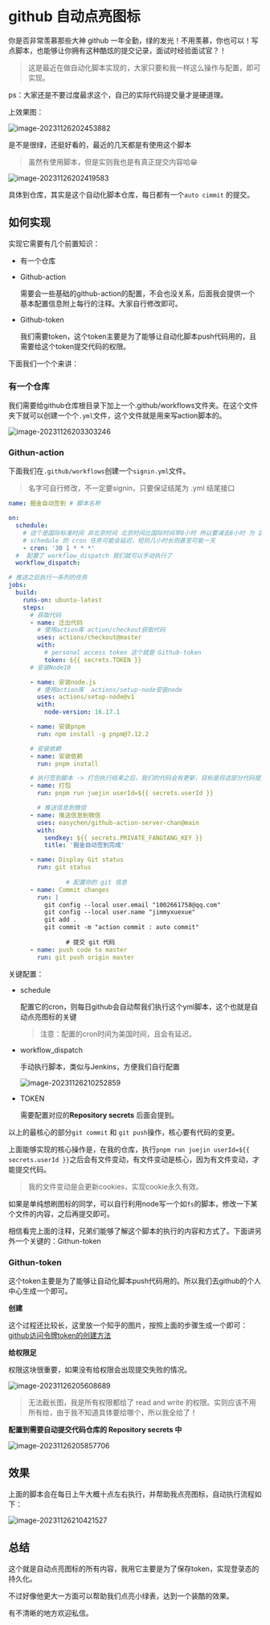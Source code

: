 # github 自动点亮图标

你是否非常羡慕那些大神 github 一年全勤，绿的发光！不用羡慕，你也可以！写点脚本，也能够让你拥有这种酷炫的提交记录，面试时经验面试官？！

> 这是最近在做自动化脚本实现的，大家只要和我一样这么操作与配置，即可实现。

ps：大家还是不要过度最求这个，自己的实际代码提交量才是硬道理。

上效果图：

![image-20231126202453882](https://image.jimmyxuexue.top/img/202311262024895.png)

是不是很绿，还挺好看的，最近的几天都是有使用这个脚本

> 虽然有使用脚本，但是实则我也是有真正提交内容哈😁

![image-20231126202419583](https://image.jimmyxuexue.top/img/202311262024645.png)

具体到仓库，其实是这个自动化脚本仓库，每日都有一个`auto cimmit` 的提交。

## 如何实现

实现它需要有几个前置知识：

- 有一个仓库

- Github-action

  需要会一些基础的github-action的配置，不会也没关系，后面我会提供一个基本配置信息附上每行的注释。大家自行修改即可。

- Github-token

  我们需要token，这个token主要是为了能够让自动化脚本push代码用的，且需要给这个token提交代码的权限。

下面我们一个个来讲：

### 有一个仓库

我们需要给github仓库根目录下加上一个.github/workflows文件夹。在这个文件夹下就可以创建一个个`.yml`文件，这个文件就是用来写action脚本的。

![image-20231126203303246](https://image.jimmyxuexue.top/img/202311262033266.png)

### Githun-action

下面我们在`.github/workflows`创建一个`signin.yml`文件。

> 名字可自行修改，不一定要signin，只要保证结尾为 .yml 结尾接口

```yaml
name: 掘金自动签到 # 脚本名称

on:
  schedule:
    # 这个是国际标准时间 非北京时间 北京时间比国际时间早8小时 所以要减去8小时 为 国际时间的1点
    # schedule 的 cron 任务可能会延迟，短则几小时长则甚至可能一天
    - cron: '30 1 * * *'
  #  配置了 workflow_dispatch 我们就可以手动执行了
  workflow_dispatch:

# 推送之后执行一系列的任务
jobs:
  build:
    runs-on: ubuntu-latest
    steps:
      # 获取代码
      - name: 迁出代码
        # 使用action库 action/checkout获取代码
        uses: actions/checkout@master
        with:
          # personal access token 这个就是 Github-token
          token: ${{ secrets.TOKEN }}
      # 安装Node10

      - name: 安装node.js
        # 使用action库  actions/setup-node安装node
        uses: actions/setup-node@v1
        with:
          node-version: 16.17.1

      - name: 安装pnpm
        run: npm install -g pnpm@7.12.2

      # 安装依赖
      - name: 安装依赖
        run: pnpm install

      # 执行签到脚本 -> 打包执行结束之后，我们的代码会有更新，目标是将这部分代码提交到仓库
      - name: 打包
        run: pnpm run juejin userId=${{ secrets.userId }}

        # 推送信息到微信
      - name: 推送信息到微信
        uses: easychen/github-action-server-chan@main
        with:
          sendkey: ${{ secrets.PRIVATE_FANGTANG_KEY }}
          title: '掘金自动签到完成'

      - name: Display Git status
        run: git status
				
				# 配置你的 git 信息
      - name: Commit changes
        run: |
          git config --local user.email "1002661758@qq.com"
          git config --local user.name "jimmyxuexue"
          git add .
          git commit -m "action commit : auto commit"
				
				# 提交 git 代码
      - name: push code to master
        run: git push origin master

```

关键配置：

- schedule

  配置它的cron，则每日github会自动帮我们执行这个yml脚本，这个也就是自动点亮图标的关键

  > 注意：配置的cron时间为美国时间，且会有延迟。

- workflow_dispatch

  手动执行脚本，类似与Jenkins，方便我们自行配置

  ![image-20231126210252859](https://image.jimmyxuexue.top/img/202311262102900.png)

- TOKEN

  需要配置对应的**Repository secrets** 后面会提到。

以上的最核心的部分`git commit` 和 `git push`操作，核心要有代码的变更。

上面能够实现的核心操作是，在我的仓库，执行`pnpm run juejin userId=${{ secrets.userId }}`之后会有文件变动，有文件变动是核心，因为有文件变动，才能提交代码。

> 我的文件变动是会更新cookies，实现cookie永久有效。

如果是单纯想刷图标的同学，可以自行利用node写一个如`fs`的脚本，修改一下某个文件的内容，之后再提交即可。

相信看完上面的注释，兄弟们能够了解这个脚本的执行的内容和方式了。下面讲另外一个关键的：Githun-token

### Githun-token

这个token主要是为了能够让自动化脚本push代码用的。所以我们去github的个人中心生成一个即可。

**创建**

这个过程还比较长，这里放一个知乎的图片，按照上面的步骤生成一个即可：[github访问令牌token的创建方法](https://zhuanlan.zhihu.com/p/501872439)

**给权限足**

权限这块很重要，如果没有给权限会出现提交失败的情况。

![image-20231126205608689](https://image.jimmyxuexue.top/img/202311262056728.png)

> 无法截长图，我是所有权限都给了 read and write 的权限。实则应该不用所有给，由于我不知道具体要给哪个，所以我全给了！

**配置到需要自动提交代码仓库的 Repository secrets 中**

![image-20231126205857706](https://image.jimmyxuexue.top/img/202311262058733.png)

## 效果

上面的脚本会在每日上午大概十点左右执行，并帮助我点亮图标，自动执行流程如下：

![image-20231126210421527](https://image.jimmyxuexue.top/img/202311262104555.png)

## 总结

这个就是自动点亮图标的所有内容，我用它主要是为了保存token，实现登录态的持久化。

不过好像他更大一方面可以帮助我们点亮小绿表，达到一个装酷的效果。

有不清晰的地方欢迎私信。
